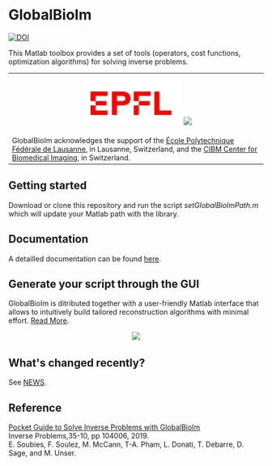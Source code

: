 # GlobalBioIm 
[![DOI](https://zenodo.org/badge/124297869.svg)](https://zenodo.org/badge/latestdoi/124297869)

This Matlab toolbox provides a set of tools (operators, cost functions, optimization algorithms) for solving inverse problems.


  <table>
  <tr>
    <td>
      <p align="center">
      <img width="200" src="https://github.com/Biomedical-Imaging-Group/GlobalBioIm/blob/master/Doc/source/EPFL_Logo_Digital_RGB_PROD.jpg"/>
      <img width="400" src="https://github.com/Biomedical-Imaging-Group/GlobalBioIm/blob/master/Doc/source/Logo-CIBM_variation-colour-CMYK-300dpi.jpg"/>
        </p>
    </td>
  </tr>
  <tr>
    <td>
      GlobalBioIm acknowledges the support of the <a href="https://epfl.ch">École Polytechnique Fédérale de Lausanne</a>, in Lausanne, Switzerland, and the <a href="https://cibm.ch">CIBM Center for Biomedical Imaging</a>, in Switzerland.
    </td>
  </tr>
</table>


## Getting started 

Download or clone this repository and run the script *setGlobalBioImPath.m* which will update your Matlab path with the library.

## Documentation

A detailled documentation can be found <a href="https://biomedical-imaging-group.github.io/GlobalBioIm/" target="_blank">here</a>.

## Generate your script through the GUI

GlobalBioIm is ditributed together with a user-friendly Matlab interface that allows to intuitively build tailored reconstruction algorithms with minimal effort. [Read More](https://biomedical-imaging-group.github.io/GlobalBioIm/gui.html).

<p align="center">
<img height="350" src="https://github.com/Biomedical-Imaging-Group/GlobalBioIm/blob/master/Doc/source/GUI.png"/>
</p>

## What's changed recently?

See [NEWS](https://github.com/Biomedical-Imaging-Group/GlobalBioIm/blob/release/NEWS.md).

## Reference

[Pocket Guide to Solve Inverse Problems with GlobalBioIm](https://iopscience.iop.org/article/10.1088/1361-6420/ab2ae9)  <br />
Inverse Problems,35-10, pp 104006, 2019. <br />
E. Soubies, F. Soulez, M. McCann,  T-A. Pham, L. Donati, T. Debarre, D. Sage, and M. Unser.
